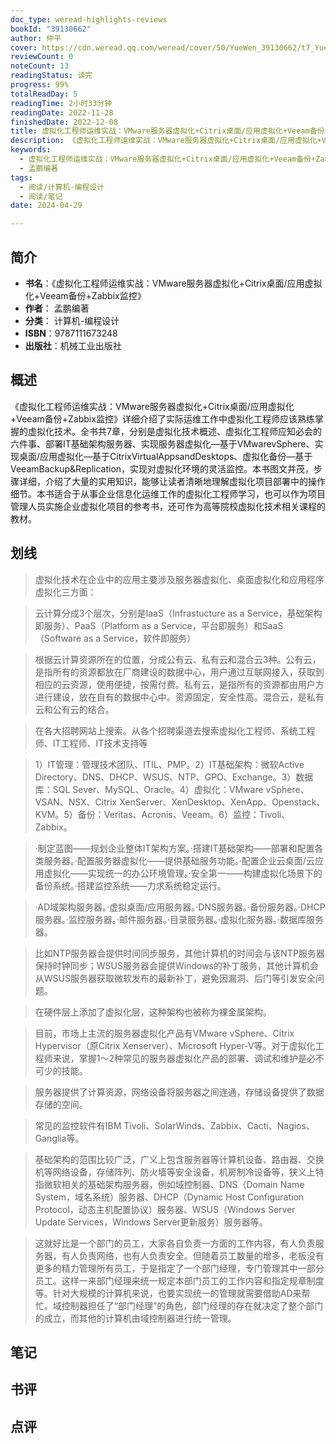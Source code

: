 ```yaml
---
doc_type: weread-highlights-reviews
bookId: "39130662"
author: 仲平
cover: https://cdn.weread.qq.com/weread/cover/50/YueWen_39130662/t7_YueWen_39130662.jpg
reviewCount: 0
noteCount: 13
readingStatus: 读完
progress: 99%
totalReadDay: 5
readingTime: 2小时33分钟
readingDate: 2022-11-28
finishedDate: 2022-12-08
title: 虚拟化工程师运维实战：VMware服务器虚拟化+Citrix桌面/应用虚拟化+Veeam备份+Zabbix监控
description: 《虚拟化工程师运维实战：VMware服务器虚拟化+Citrix桌面/应用虚拟化+Veeam备份+Zabbix监控》详细介绍了实际运维工作中虚拟化工程师应该熟练掌握的虚拟化技术。全书共7章，分别是虚拟化技术概述、虚拟化工程师应知必会的六件事、部署IT基础架构服务器、实现服务器虚拟化—基于VMwarevSphere、实现桌面/应用虚拟化—基于CitrixVirtualAppsandDesktops、虚拟化备份—基于VeeamBackup&Replication，实现对虚拟化环境的灵活监控。本书图文并茂，步骤详细，介绍了大量的实用知识，能够让读者清晰地理解虚拟化项目部署中的操作细节。本书适合于从事企业信息化运维工作的虚拟化工程师学习，也可以作为项目管理人员实施企业虚拟化项目的参考书，还可作为高等院校虚拟化技术相关课程的教材。
keywords:
  - 虚拟化工程师运维实战：VMware服务器虚拟化+Citrix桌面/应用虚拟化+Veeam备份+Zabbix监控
  - 孟鹏编著
tags:
  - 阅读/计算机-编程设计
  - 阅读/笔记
date: 2024-04-29

---
```


## 简介

- **书名**：《虚拟化工程师运维实战：VMware服务器虚拟化+Citrix桌面/应用虚拟化+Veeam备份+Zabbix监控》
- **作者**： 孟鹏编著
- **分类**： 计算机-编程设计
- **ISBN**：9787111673248
- **出版社**：机械工业出版社

## 概述

《虚拟化工程师运维实战：VMware服务器虚拟化+Citrix桌面/应用虚拟化+Veeam备份+Zabbix监控》详细介绍了实际运维工作中虚拟化工程师应该熟练掌握的虚拟化技术。全书共7章，分别是虚拟化技术概述、虚拟化工程师应知必会的六件事、部署IT基础架构服务器、实现服务器虚拟化—基于VMwarevSphere、实现桌面/应用虚拟化—基于CitrixVirtualAppsandDesktops、虚拟化备份—基于VeeamBackup&Replication，实现对虚拟化环境的灵活监控。本书图文并茂，步骤详细，介绍了大量的实用知识，能够让读者清晰地理解虚拟化项目部署中的操作细节。本书适合于从事企业信息化运维工作的虚拟化工程师学习，也可以作为项目管理人员实施企业虚拟化项目的参考书，还可作为高等院校虚拟化技术相关课程的教材。

## 划线 
 

> 虚拟化技术在企业中的应用主要涉及服务器虚拟化、桌面虚拟化和应用程序虚拟化三方面： 

> 云计算分成3个层次，分别是IaaS（Infrastucture as a Service，基础架构即服务）、PaaS（Platform as a Service，平台即服务）和SaaS（Software as a Service，软件即服务） 

> 根据云计算资源所在的位置，分成公有云、私有云和混合云3种。公有云，是指所有的资源都放在厂商建设的数据中心，用户通过互联网接入，获取到相应的云资源，使用便捷，按需付费。私有云，是指所有的资源都由用户方进行建设，放在自有的数据中心中。资源固定，安全性高。混合云，是私有云和公有云的结合。 

> 在各大招聘网站上搜索。从各个招聘渠道去搜索虚拟化工程师、系统工程师、IT工程师、IT技术支持等 

> 1）IT管理：管理技术团队、ITIL、PMP。2）IT基础架构：微软Active Directory、DNS、DHCP、WSUS、NTP、GPO、Exchange。3）数据库：SQL Sever、MySQL、Oracle。4）虚拟化：VMware vSphere、VSAN、NSX、Citrix XenServer、XenDesktop、XenApp、Openstack、KVM。5）备份：Veritas、Acronis、Veeam。6）监控：Tivoli、Zabbix。 

> ·制定蓝图——规划企业整体IT架构方案。·搭建IT基础架构——部署和配置各类服务器。·配置服务器虚拟化——提供基础服务功能。·配置企业云桌面/云应用虚拟化——实现统一的办公环境管理。·安全第一——构建虚拟化场景下的备份系统。·搭建监控系统——力求系统稳定运行。 

> ·AD域架构服务器。·虚拟桌面/应用服务器。·DNS服务器。·备份服务器。·DHCP服务器。·监控服务器。·邮件服务器。·目录服务器。·虚拟化服务器。·数据库服务器。 

> 比如NTP服务器会提供时间同步服务，其他计算机的时间会与该NTP服务器保持时钟同步；WSUS服务器会提供Windows的补丁服务，其他计算机会从WSUS服务器获取微软发布的最新补丁，避免因漏洞、后门等引发安全问题。 

> 在硬件层上添加了虚拟化层，这种架构也被称为裸金属架构。 

> 目前，市场上主流的服务器虚拟化产品有VMware vSphere、Citrix Hypervisor（原Citrix Xenserver）、Microsoft Hyper-V等。对于虚拟化工程师来说，掌握1～2种常见的服务器虚拟化产品的部署、调试和维护是必不可少的技能。 

> 服务器提供了计算资源，网络设备将服务器之间连通，存储设备提供了数据存储的空间。 

> 常见的监控软件有IBM Tivoli、SolarWinds、Zabbix、Cacti、Nagios、Ganglia等。 

> 基础架构的范围比较广泛，广义上包含服务器等计算机设备、路由器、交换机等网络设备，存储阵列、防火墙等安全设备，机房制冷设备等，狭义上特指微软相关的基础架构服务器，例如域控制器、DNS（Domain Name System，域名系统）服务器、DHCP（Dynamic Host Configuration Protocol，动态主机配置协议）服务器、WSUS（Windows Server Update Services，Windows Server更新服务）服务器等。 

> 这就好比是一个部门的员工，大家各自负责一方面的工作内容，有人负责服务器，有人负责网络，也有人负责安全。但随着员工数量的增多，老板没有更多的精力管理所有员工，于是指定了一个部门经理，专门管理其中一部分员工。这样一来部门经理来统一规定本部门员工的工作内容和指定规章制度等。针对大规模的计算机来说，也要实现统一的管理就需要借助AD来帮忙。域控制器担任了“部门经理”的角色，部门经理的存在就决定了整个部门的成立，而其他的计算机由域控制器进行统一管理。

## 笔记


## 书评


## 点评
